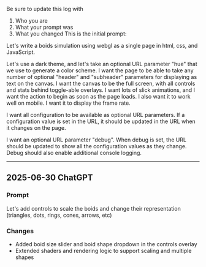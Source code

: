 Be sure to update this log with
1. Who you are
2. What your prompt was
3. What you changed
This is the initial prompt:

Let's write a boids simulation using webgl as a single page in html, css, and JavaScript.

Let's use a dark theme, and let's take an optional URL parameter "hue" that we use to generate a color scheme. I want the page to be able to take any number of optional "header" and "subheader" parameters for displaying as text on the canvas. I want the canvas to be the full screen, with all controls and stats behind toggle-able overlays.  I want lots of slick animations, and I want the action to begin as soon as the page loads. I also want it to work well on mobile. I want it to display the frame rate.

I want all configuration to be available as optional URL parameters. If a configuration value is set in the URL, it should be updated in the URL when it changes on the page. 

I want an optional URL parameter "debug".  When debug is set, the URL should be updated to show all the configuration values as they change. Debug should also enable additional console logging.

---

## 2025-06-30 ChatGPT
### Prompt
Let's add controls to scale the boids and change their representation (triangles, dots, rings, cones, arrows, etc)
### Changes
- Added boid size slider and boid shape dropdown in the controls overlay
- Extended shaders and rendering logic to support scaling and multiple shapes

